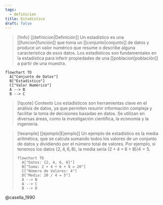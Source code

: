 ```yaml
---
tags:
  - definicion
title: Estadístico
draft: false
---
```

> [!info] [[definicion|Definición]]
> Un estadístico es una [[funcion|función]] que toma un [[conjunto|conjunto]] de datos y produce un valor numérico que resume o describe alguna característica de esos datos. Los estadísticos son fundamentales en la estadística para inferir propiedades de una [[poblacion|población]] a partir de una muestra.

```mermaid
flowchart TD
  A["Conjunto de Datos"]
  B["Estadístico"]
  C["Valor Numérico"]
  A --> B
  B --> C
```
> [!quote] Contexto
> Los estadísticos son herramientas clave en el análisis de datos, ya que permiten resumir información compleja y facilitar la toma de decisiones basadas en datos. Se utilizan en diversas áreas, como la investigación científica, la economía y la ingeniería.
>

> [!example] [[ejemplo|Ejemplo]]
> Un ejemplo de estadístico es la media aritmética, que se calcula sumando todos los valores de un conjunto de datos y dividiendo por el número total de valores. Por ejemplo, si tenemos los datos $\{2, 4, 6, 8\}$, la media sería $(2 + 4 + 6 + 8) / 4 = 5$.
> ```mermaid
> flowchart TD
>   A["Datos: {2, 4, 6, 8}"]
>   B["Suma: 2 + 4 + 6 + 8 = 20"]
>   C["Número de Valores: 4"]
>   D["Media: 20 / 4 = 5"]
>   A --> B
>   A --> C
>   B --> D
> ```

@casella_1990